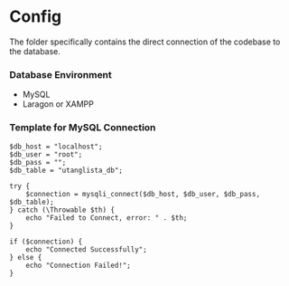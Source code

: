 # Config
The folder specifically contains the direct connection of the codebase to the database.

### Database Environment
- MySQL
- Laragon or XAMPP

### Template for MySQL Connection
```
$db_host = "localhost";
$db_user = "root";
$db_pass = "";
$db_table = "utanglista_db";

try {
    $connection = mysqli_connect($db_host, $db_user, $db_pass, $db_table);
} catch (\Throwable $th) {
    echo "Failed to Connect, error: " . $th;
}

if ($connection) {
    echo "Connected Successfully";
} else {
    echo "Connection Failed!";
}

```